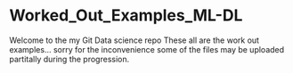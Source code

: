 # Worked_Out_Examples_ML-DL

Welcome to the my Git Data science repo
These all are the work out examples...
sorry for the inconvenience some of the files may be uploaded partitally during the progression.
